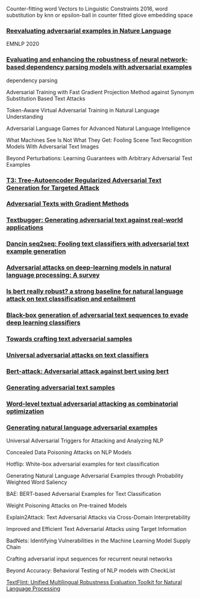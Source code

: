 Counter-fitting word Vectors to Linguistic Constraints
2016, word substitution by knn or epsilon-ball in counter fitted glove embedding space

### [Reevaluating adversarial examples in Nature Language]()
EMNLP 2020

### [Evaluating and enhancing the robustness of neural network-based dependency parsing models with adversarial examples]()
dependency parsing

Adversarial Training with Fast Gradient Projection Method against Synonym Substitution Based Text Attacks

Token-Aware Virtual Adversarial Training in Natural Language Understanding

Adversarial Language Games for Advanced Natural Language Intelligence

What Machines See Is Not What They Get: Fooling Scene Text Recognition Models With Adversarial Text Images

Beyond Perturbations: Learning Guarantees with Arbitrary Adversarial Test Examples

### [T3: Tree-Autoencoder Regularized Adversarial Text Generation for Targeted Attack](https://www.aclweb.org/anthology/2020.emnlp-main.495.pdf)

### [Adversarial Texts with Gradient Methods](https://arxiv.org/abs/1801.07175)

### [Textbugger: Generating adversarial text against real-world applications](https://arxiv.org/pdf/1812.05271.pdf)

### [Dancin seq2seq: Fooling text classifiers with adversarial text example generation](https://arxiv.org/pdf/1712.05419.pdf)

### [Adversarial attacks on deep-learning models in natural language processing: A survey](https://dl.acm.org/doi/pdf/10.1145/3374217?casa_token=I57Hwfb39ZoAAAAA:5QqmLYtwVKXF6TaisPwyWthTOVGtPxK5H6RdXP6C4ut19kayrEeKjzarvBaAVdT6UaOqgtZUCdaM)

### [Is bert really robust? a strong baseline for natural language attack on text classification and entailment](https://ojs.aaai.org/index.php/AAAI/article/download/6311/6167)

### [Black-box generation of adversarial text sequences to evade deep learning classifiers](https://ieeexplore.ieee.org/iel7/8420091/8424589/08424632.pdf?casa_token=XFFgvXlJnuoAAAAA:mcWCA_pTIlUKqp4f8WiuwcD_3kg769l1zDFmKQ_YF7Qx49g1LwgcBtuygtmEccYDy8IXfoRO4A)


### [Towards crafting text adversarial samples](https://arxiv.org/pdf/1707.02812)

### [Universal adversarial attacks on text classifiers](https://ieeexplore.ieee.org/iel7/8671773/8682151/08682430.pdf?casa_token=LYJDzEnl-sMAAAAA:xGUqxjfIY6vs5cKx5_KFORG_HrbBnPdliTNMzmvzThev-uV3kkmF_qJo2LI-Ff3VltiiQbd3fA)

### [Bert-attack: Adversarial attack against bert using bert](https://arxiv.org/pdf/2004.09984)

### [Generating adversarial text samples](https://link.springer.com/chapter/10.1007/978-3-319-76941-7_71)


### [Word-level textual adversarial attacking as combinatorial optimization](https://arxiv.org/pdf/1910.12196)

### [Generating natural language adversarial examples](https://arxiv.org/pdf/1804.07998.pdf?source=post_page---------------------------)

Universal Adversarial Triggers for Attacking and Analyzing NLP

Concealed Data Poisoning Attacks on NLP Models

Hotflip: White-box adversarial examples for text classification

Generating Natural Language Adversarial Examples through Probability Weighted Word Saliency

BAE: BERT-based Adversarial Examples for Text Classification

Weight Poisoning Attacks on Pre-trained Models

Explain2Attack: Text Adversarial Attacks via Cross-Domain Interpretability

Improved and Efficient Text Adversarial Attacks using Target Information

BadNets: Identifying Vulnerabilities in the Machine Learning Model Supply Chain

Crafting adversarial input sequences for recurrent neural networks

Beyond Accuracy: Behavioral Testing of NLP models with CheckList

[TextFlint: Unified Multilingual Robustness Evaluation Toolkit for
Natural Language Processing](https://arxiv.org/pdf/2103.11441.pdf)
